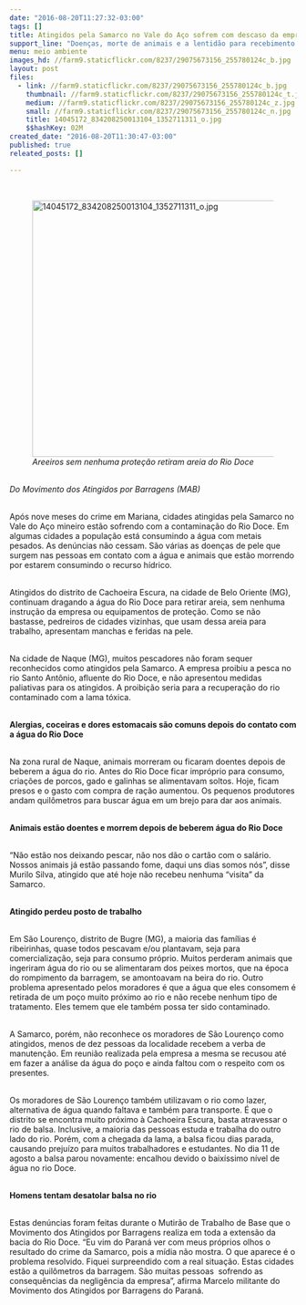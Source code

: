 ```yaml
---
date: "2016-08-20T11:27:32-03:00"
tags: []
title: Atingidos pela Samarco no Vale do Aço sofrem com descaso da empresa
support_line: "Doenças, morte de animais e a lentidão para recebimento de direitos são denunciadas durante Mutirão de Trabalho de Base"
menu: meio ambiente
images_hd: //farm9.staticflickr.com/8237/29075673156_255780124c_b.jpg
layout: post
files:
  - link: //farm9.staticflickr.com/8237/29075673156_255780124c_b.jpg
    thumbnail: //farm9.staticflickr.com/8237/29075673156_255780124c_t.jpg
    medium: //farm9.staticflickr.com/8237/29075673156_255780124c_z.jpg
    small: //farm9.staticflickr.com/8237/29075673156_255780124c_n.jpg
    title: 14045172_834208250013104_1352711311_o.jpg
    $$hashKey: 02M
created_date: "2016-08-20T11:30:47-03:00"
published: true
releated_posts: []

---
```

<p>&nbsp;</p>

<figure class="image"><img alt="14045172_834208250013104_1352711311_o.jpg" height="450" src="//farm9.staticflickr.com/8237/29075673156_255780124c_b.jpg" width="700" />
<figcaption><em>Areeiros sem nenhuma prote&ccedil;&atilde;o retiram areia do Rio Doce</em></figcaption>
</figure>

<p><br />
<em>Do Movimento dos Atingidos por Barragens (MAB)</em></p>

<p><br />
Ap&oacute;s nove meses do crime em Mariana, cidades atingidas pela Samarco no Vale do A&ccedil;o mineiro est&atilde;o sofrendo com a contamina&ccedil;&atilde;o do Rio Doce. Em algumas cidades a popula&ccedil;&atilde;o est&aacute; consumindo a &aacute;gua com metais pesados. As den&uacute;ncias n&atilde;o cessam. S&atilde;o v&aacute;rias as doen&ccedil;as de pele que surgem nas pessoas em contato com a &aacute;gua e animais que est&atilde;o morrendo por estarem consumindo o recurso h&iacute;drico.</p>

<p><br />
Atingidos do distrito de Cachoeira Escura, na cidade de Belo Oriente (MG), continuam dragando a &aacute;gua do Rio Doce para retirar areia, sem nenhuma instru&ccedil;&atilde;o da empresa ou equipamentos de prote&ccedil;&atilde;o. Como se n&atilde;o bastasse, pedreiros de cidades vizinhas, que usam dessa areia para trabalho, apresentam manchas e feridas na pele.</p>

<p><br />
Na cidade de Naque (MG), muitos pescadores n&atilde;o foram sequer reconhecidos como atingidos pela Samarco. A empresa proibiu a pesca no rio Santo Ant&ocirc;nio, afluente do Rio Doce, e n&atilde;o apresentou medidas paliativas para os atingidos. A proibi&ccedil;&atilde;o seria para a recupera&ccedil;&atilde;o do rio contaminado com a lama t&oacute;xica.</p>

<p><br />
<strong>Alergias, coceiras e dores estomacais s&atilde;o comuns depois do contato com a &aacute;gua do Rio Doce</strong></p>

<p><br />
Na zona rural de Naque, animais morreram ou ficaram doentes depois de beberem a &aacute;gua do rio. Antes do Rio Doce ficar impr&oacute;prio para consumo, cria&ccedil;&otilde;es de porcos, gado e galinhas se alimentavam soltos. Hoje, ficam presos e o gasto com compra de ra&ccedil;&atilde;o aumentou. Os pequenos produtores andam quil&ocirc;metros para buscar &aacute;gua em um brejo para dar aos animais.</p>

<p><br />
<strong>Animais est&atilde;o doentes e morrem depois de beberem &aacute;gua do Rio Doce</strong></p>

<p><br />
&ldquo;N&atilde;o est&atilde;o nos deixando pescar, n&atilde;o nos d&atilde;o o cart&atilde;o com o sal&aacute;rio. Nossos animais j&aacute; est&atilde;o passando fome, daqui uns dias somos n&oacute;s&rdquo;, disse Murilo Silva, atingido que at&eacute; hoje n&atilde;o recebeu nenhuma &ldquo;visita&rdquo; da Samarco.</p>

<p><br />
<strong>Atingido perdeu posto de trabalho</strong></p>

<p><br />
Em S&atilde;o Louren&ccedil;o, distrito de Bugre (MG), a maioria das fam&iacute;lias &eacute; ribeirinhas, quase todos pescavam e/ou plantavam, seja para comercializa&ccedil;&atilde;o, seja para consumo pr&oacute;prio. Muitos perderam animais que ingeriram &aacute;gua do rio ou se alimentaram dos peixes mortos, que na &eacute;poca do rompimento da barragem, se amontoavam na beira do rio. Outro problema apresentado pelos moradores &eacute; que a &aacute;gua que eles consomem &eacute; retirada de um po&ccedil;o muito pr&oacute;ximo ao rio e n&atilde;o recebe nenhum tipo de tratamento. Eles temem que ele tamb&eacute;m possa ter sido contaminado.</p>

<p><br />
A Samarco, por&eacute;m, n&atilde;o reconhece os moradores de S&atilde;o Louren&ccedil;o como atingidos, menos de dez pessoas da localidade recebem a verba de manuten&ccedil;&atilde;o. Em reuni&atilde;o realizada pela empresa a mesma se recusou at&eacute; em fazer a an&aacute;lise da &aacute;gua do po&ccedil;o e ainda faltou com o respeito com os presentes.</p>

<p><br />
Os moradores de S&atilde;o Louren&ccedil;o tamb&eacute;m utilizavam o rio como lazer, alternativa de &aacute;gua quando faltava e tamb&eacute;m para transporte. &Eacute; que o distrito se encontra muito pr&oacute;ximo &agrave; Cachoeira Escura, basta atravessar o rio de balsa. Inclusive, a maioria das pessoas estuda e trabalha do outro lado do rio. Por&eacute;m, com a chegada da lama, a balsa ficou dias parada, causando preju&iacute;zo para muitos trabalhadores e estudantes. No dia 11 de agosto a balsa parou novamente: encalhou devido o baix&iacute;ssimo n&iacute;vel de &aacute;gua no rio Doce.</p>

<p><br />
<strong>Homens tentam desatolar balsa no rio</strong></p>

<p><br />
Estas den&uacute;ncias foram feitas durante o Mutir&atilde;o de Trabalho de Base que o Movimento dos Atingidos por Barragens realiza em toda a extens&atilde;o da bacia do Rio Doce. &ldquo;Eu vim do Paran&aacute; ver com meus pr&oacute;prios olhos o resultado do crime da Samarco, pois a m&iacute;dia n&atilde;o mostra. O que aparece &eacute; o problema resolvido. Fiquei surpreendido com a real situa&ccedil;&atilde;o. Estas cidades est&atilde;o a quil&ocirc;metros da barragem. S&atilde;o muitas pessoas&nbsp; sofrendo as consequ&ecirc;ncias da neglig&ecirc;ncia da empresa&rdquo;, afirma Marcelo militante do Movimento dos Atingidos por Barragens do Paran&aacute;.</p>
